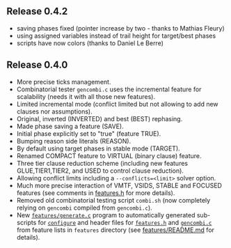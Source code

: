 Release 0.4.2
-------------

- saving phases fixed (pointer increase by two - thanks to Mathias Fleury)
- using assigned variables instead of trail height for target/best phases
- scripts have now colors (thanks to Daniel Le Berre)

Release 0.4.0
-------------

- More precise ticks management.
- Combinatorial tester `gencombi.c` uses the incremental feature for
  scalability (needs it with all those new features).
- Limited incremental mode (conflict limited but not allowing to add new
  clauses nor assumptions).
- Original, inverted (INVERTED) and best (BEST) rephasing.
- Made phase saving a feature (SAVE).
- Initial phase explicitly set to "true" (feature TRUE).
- Bumping reason side literals (REASON).
- By default using target phases in stable mode (TARGET).
- Renamed COMPACT feature to VIRTUAL (binary clause) feature.
- Three tier clause reduction scheme (including new features
  GLUE,TIER1,TIER2, and USED to control clause reduction).
- Allowing conflict limits including a `--conflicts=<limit>` solver option.
- Much more precise interaction of VMTF, VSIDS, STABLE and FOCUSED features
  (see comments in [features.h](features.h) for more details).
- Removed old combinatorial testing script `combi.sh` (now completely relying on
  `gencombi` compiled from `gencombi.c`).
- New [`features/generate.c`](features/generate.c) program to automatically
  generated sub-scripts for [`configure`](configure) and header files for
  [`features.h`](features.h) and [`gencombi.c`](gencombi.c) from feature
  lists in `features` directory (see
  [features/README.md](features/README.md) for details).
